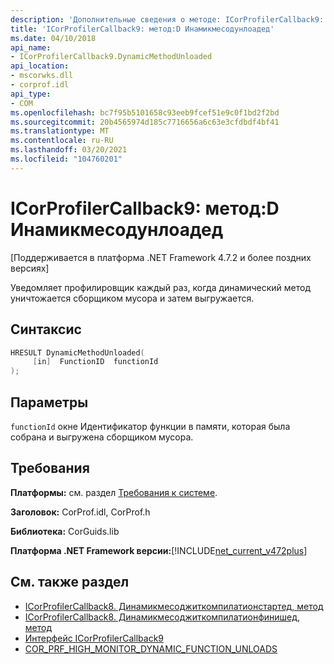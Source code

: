 ```yaml
---
description: 'Дополнительные сведения о методе: ICorProfilerCallback9::D Инамикмесодунлоадед'
title: 'ICorProfilerCallback9: метод:D Инамикмесодунлоадед'
ms.date: 04/10/2018
api_name:
- ICorProfilerCallback9.DynamicMethodUnloaded
api_location:
- mscorwks.dll
- corprof.idl
api_type:
- COM
ms.openlocfilehash: bc7f95b5101658c93eeb9fcef51e9c0f1bd2f2bd
ms.sourcegitcommit: 20b4565974d185c7716656a6c63e3cfdbdf4bf41
ms.translationtype: MT
ms.contentlocale: ru-RU
ms.lasthandoff: 03/20/2021
ms.locfileid: "104760201"
---
```

# <a name="icorprofilercallback9dynamicmethodunloaded-method"></a>ICorProfilerCallback9: метод:D Инамикмесодунлоадед

[Поддерживается в платформа .NET Framework 4.7.2 и более поздних версиях]  
  
Уведомляет профилировщик каждый раз, когда динамический метод уничтожается сборщиком мусора и затем выгружается.  
  
## <a name="syntax"></a>Синтаксис  
  
```cpp  
HRESULT DynamicMethodUnloaded(  
     [in]  FunctionID  functionId
);  
```  
  
## <a name="parameters"></a>Параметры  

`functionId` окне Идентификатор функции в памяти, которая была собрана и выгружена сборщиком мусора.

## <a name="requirements"></a>Требования  

 **Платформы:** см. раздел [Требования к системе](../../get-started/system-requirements.md).  
  
 **Заголовок:** CorProf.idl, CorProf.h  
  
 **Библиотека:** CorGuids.lib  
  
 **Платформа .NET Framework версии:**[!INCLUDE[net_current_v472plus](../../../../includes/net-current-v472plus.md)]  
  
## <a name="see-also"></a>См. также раздел

- [ICorProfilerCallback8. Динамикмесоджиткомпилатионстартед, метод](icorprofilercallback8-dynamicmethodjitcompilationstarted-method.md)
- [ICorProfilerCallback8. Динамикмесоджиткомпилатионфинишед, метод](icorprofilercallback8-dynamicmethodjitcompilationfinished-method.md)
- [Интерфейс ICorProfilerCallback9](icorprofilercallback9-interface.md)
- [COR_PRF_HIGH_MONITOR_DYNAMIC_FUNCTION_UNLOADS](cor-prf-high-monitor-enumeration.md)
